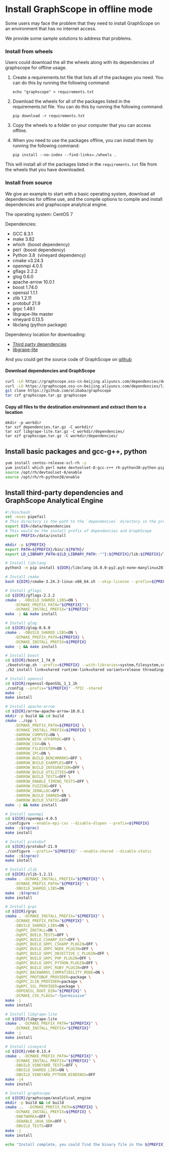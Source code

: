 # Install GraphScope in offline mode

Some users may face the problem that they need to install GraphScope on an environment that has no internet access.

We provide some sample solutions to address that problems.

### Install from wheels

Users could download the all the wheels along with its dependencies of graphscope for offline usage.

1. Create a requirements.txt file that lists all of the packages you need. You can do this by running the following command:

    `echo "graphscope" > requirements.txt`

2. Download the wheels for all of the packages listed in the requirements.txt file. You can do this by running the following command:

    `pip download -r requirements.txt`

3. Copy the wheels to a folder on your computer that you can access offline.

4. When you need to use the packages offline, you can install them by running the following command:

    `pip install --no-index --find-links=./wheels .`

This will install all of the packages listed in the `requirements.txt` file from the wheels that you have downloaded.

### Install from source

We give an example to start with a basic operating system, download all dependencies for offline use, and the compile options to compile and install dependencies and graphscope analytical engine.

The operating system: CentOS 7

Dependencies:

- GCC 8.3.1
- make 3.82
- which  (boost dependency)
- perl  (boost dependency)
- Python 3.8  (vineyard dependency)
- cmake v3.24.3
- openmpi 4.0.5
- gflags 2.2.2
- glog 0.6.0
- apache-arrow 10.0.1
- boost 1.74.0
- openssl 1.1.1
- zlib 1.2.11
- protobuf 21.9
- grpc 1.49.1
- libgrape-lite master
- vineyard 0.13.5
- libclang (python package)

Dependency location for downloading:
- [Third party dependencies](https://graphscope.oss-cn-beijing.aliyuncs.com/dependencies/dependencies.tar.gz)
- [libgrape-lite](https://graphscope.oss-cn-beijing.aliyuncs.com/dependencies/libgrape-lite.tar.gz)

And you could get the source code of GraphScope on [github](https://github.com/alibaba/graphscope)


#### Download dependencies and GraphScope

```bash
curl -LO https://graphscope.oss-cn-beijing.aliyuncs.com/dependencies/dependencies.tar.gz
curl -LO https://graphscope.oss-cn-beijing.aliyuncs.com/dependencies/libgrape-lite.tar.gz
git clone https://github.com/alibaba/graphscope
tar czf graphscope.tar.gz graphscope
```

#### Copy all files to the destination environment and extract them to a location

```
mkdir -p workdir
tar xzf dependencies.tar.gz -C workdir/
tar xzf libgrape-lite.tar.gz -C workdir/dependencies/
tar xzf graphscope.tar.gz -C workdir/dependencies/
```

## Install basic packages and gcc-g++, python

```bash
yum install centos-release-scl-rh -y
yum install which perl make devtoolset-8-gcc-c++ rh-python38-python-pip -y
source /opt/rh/devtoolset-8/enable
source /opt/rh/rh-python38/enable
```



## Install third-party dependencies and GraphScope Analytical Engine

```bash
#!/bin/bash
set -euxo pipefail
# This directory is the path to the `dependencies` directory in the previous step
export DIR=/data/dependencies
# This would be the install prefix of dependencies and GraphScope
export PREFIX=/data/install

mkdir -p ${PREFIX}
export PATH=${PREFIX}/bin/:${PATH}/
export LD_LIBRARY_PATH=${LD_LIBRARY_PATH:-""}:${PREFIX}/lib:${PREFIX}/lib64

# Install libclang
python3 -m pip install ${DIR}/libclang-16.0.0-py2.py3-none-manylinux2010_x86_64.whl

# Install cmake
bash ${DIR}/cmake-3.24.3-linux-x86_64.sh --skip-license --prefix=${PREFIX}

# Install gflags
cd ${DIR}/gflags-2.2.2
cmake . -DBUILD_SHARED_LIBS=ON \
    -DCMAKE_PREFIX_PATH="${PREFIX}" \
    -DCMAKE_INSTALL_PREFIX="${PREFIX}"
make -j && make install

# Install glog
cd ${DIR}/glog-0.6.0
cmake . -DBUILD_SHARED_LIBS=ON \
    -DCMAKE_PREFIX_PATH=${PREFIX} \
    -DCMAKE_INSTALL_PREFIX=${PREFIX}
make -j && make install

# Install boost
cd ${DIR}/boost_1_74_0
./bootstrap.sh --prefix=${PREFIX} --with-libraries=system,filesystem,context,program_options,regex,thread,random,chrono,atomic,date_time
./b2 install link=shared runtime-link=shared variant=release threading=multi

# Install openssl
cd ${DIR}/openssl-OpenSSL_1_1_1h
./config --prefix="${PREFIX}" -fPIC -shared
make -j
make install

# Install apache-arrow
cd ${DIR}/arrow-apache-arrow-10.0.1
mkdir -p build && cd build
cmake ../cpp \
    -DCMAKE_PREFIX_PATH=${PREFIX} \
    -DCMAKE_INSTALL_PREFIX=${PREFIX} \
    -DARROW_COMPUTE=ON \
    -DARROW_WITH_UTF8PROC=OFF \
    -DARROW_CSV=ON \
    -DARROW_FILESYSTEM=ON \
    -DARROW_IPC=ON \
    -DARROW_BUILD_BENCHMARKS=OFF \
    -DARROW_BUILD_EXAMPLES=OFF \
    -DARROW_BUILD_INTEGRATION=OFF \
    -DARROW_BUILD_UTILITIES=OFF \
    -DARROW_BUILD_TESTS=OFF \
    -DARROW_ENABLE_TIMING_TESTS=OFF \
    -DARROW_FUZZING=OFF \
    -DARROW_JEMALLOC=OFF \
    -DARROW_BUILD_SHARED=ON \
    -DARROW_BUILD_STATIC=OFF
make -j && make install

# Install openmpi
cd ${DIR}/openmpi-4.0.5
./configure --enable-mpi-cxx --disable-dlopen --prefix=${PREFIX}
make -j$(nproc)
make install

# Install protobuf
cd ${DIR}/protobuf-21.9
./configure --prefix="${PREFIX}" --enable-shared --disable-static
make -j$(nproc)
make install

# Install zlib
cd ${DIR}/zlib-1.2.11
cmake . -DCMAKE_INSTALL_PREFIX="${PREFIX}" \
    -DCMAKE_PREFIX_PATH="${PREFIX}" \
    -DBUILD_SHARED_LIBS=ON
make -j$(nproc)
make install

# Install grpc
cd ${DIR}/grpc
cmake . -DCMAKE_INSTALL_PREFIX="${PREFIX}" \
    -DCMAKE_PREFIX_PATH="${PREFIX}" \
    -DBUILD_SHARED_LIBS=ON \
    -DgRPC_INSTALL=ON \
    -DgRPC_BUILD_TESTS=OFF \
    -DgRPC_BUILD_CSHARP_EXT=OFF \
    -DgRPC_BUILD_GRPC_CSHARP_PLUGIN=OFF \
    -DgRPC_BUILD_GRPC_NODE_PLUGIN=OFF \
    -DgRPC_BUILD_GRPC_OBJECTIVE_C_PLUGIN=OFF \
    -DgRPC_BUILD_GRPC_PHP_PLUGIN=OFF \
    -DgRPC_BUILD_GRPC_PYTHON_PLUGIN=OFF \
    -DgRPC_BUILD_GRPC_RUBY_PLUGIN=OFF \
    -DgRPC_BACKWARDS_COMPATIBILITY_MODE=ON \
    -DgRPC_PROTOBUF_PROVIDER=package \
    -DgRPC_ZLIB_PROVIDER=package \
    -DgRPC_SSL_PROVIDER=package \
    -DOPENSSL_ROOT_DIR="${PREFIX}" \
    -DCMAKE_CXX_FLAGS="-fpermissive"
make -j
make install

# Install libgrape-lite
cd ${DIR}/libgrape-lite
cmake . -DCMAKE_PREFIX_PATH="${PREFIX}" \
    -DCMAKE_INSTALL_PREFIX="${PREFIX}"
make -j
make install

# Install vineyard
cd ${DIR}/v6d-0.13.4
cmake . -DCMAKE_PREFIX_PATH="${PREFIX}" \
    -DCMAKE_INSTALL_PREFIX="${PREFIX}" \
    -DBUILD_VINEYARD_TESTS=OFF \
    -DBUILD_SHARED_LIBS=ON \
    -DBUILD_VINEYARD_PYTHON_BINDINGS=OFF
make -j4
make install

# Install graphscope
cd ${DIR}/graphscope/analytical_engine
mkdir -p build && cd build
cmake ..  -DCMAKE_PREFIX_PATH=${PREFIX} \
    -DCMAKE_INSTALL_PREFIX=${PREFIX} \
    -DNETWORKX=OFF \
    -DENABLE_JAVA_SDK=OFF \
    -DBUILD_TESTS=OFF
make -j
make install

echo "Install complete, you could find the binary file in the ${PREFIX}/bin"
```
